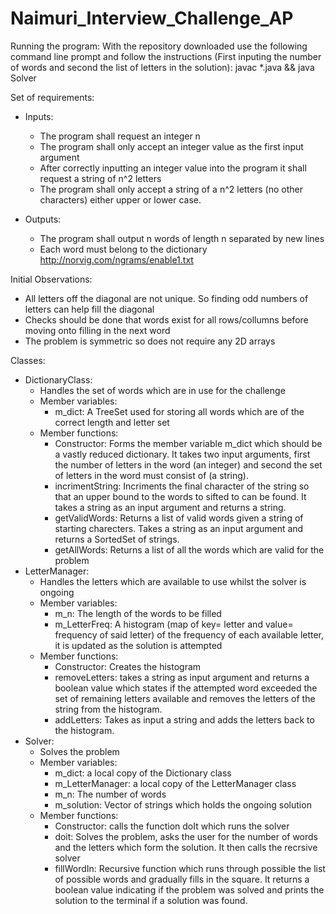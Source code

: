 # Naimuri_Interview_Challenge_AP

Running the program:
With the repository downloaded use the following command line prompt and follow the instructions (First inputing the number of words and second the list of letters in the solution):
javac *.java && java Solver

Set of requirements:
 - Inputs:
	- The program shall request an integer n
	- The program shall only accept an integer value as the first input argument
	- After correctly inputting an integer value into the program it shall request a string of n^2 letters
	- The program shall only accept a string of a n^2 letters (no other characters) either upper or lower case.

- Outputs:
	- The program shall output n words of length n separated by new lines
	- Each word must belong to the dictionary http://norvig.com/ngrams/enable1.txt
 
Initial Observations:
- All letters off the diagonal are not unique. So finding odd numbers of letters can help fill the diagonal
- Checks should be done that words exist for all rows/collumns before moving onto filling in the next word
- The problem is symmetric so does not require any 2D arrays

Classes:
- DictionaryClass:
	- Handles the set of words which are in use for the challenge
   	- Member variables:
   	  	- m_dict: A TreeSet used for storing all words which are of the correct length and letter set
   	- Member functions:
  		- Constructor: Forms the member variable m_dict which should be a vastly reduced dictionary. It takes two input arguments, first the number of letters in the word (an integer) and second the set of letters in the word must consist of (a string).
   		- incrimentString: Incriments the final character of the string so that an upper bound to the words to sifted to can be found. It takes a string as an input argument and returns a string.
   	   	- getValidWords: Returns a list of valid words given a string of starting charecters. Takes a string as an input argument and returns a SortedSet of strings.
		- getAllWords: Returns a list of all the words which are valid for the problem
- LetterManager:
  	- Handles the letters which are available to use whilst the solver is ongoing
  	- Member variables:
  	  	- m_n: The length of the words to be filled
  	  	- m_LetterFreq: A histogram (map of key= letter and value= frequency of said letter) of the frequency of each available letter, it is updated as the solution is attempted
  	- Member functions:
  	  	- Constructor: Creates the histogram
  	  	- removeLetters: takes a string as input argument and returns a boolean value which states if the attempted word exceeded the set of remaining letters available and removes the letters of the string from the histogram.
  	  	- addLetters: Takes as input a string and adds the letters back to the histogram.
- Solver:
  	- Solves the problem
  	- Member variables:
  	  	- m_dict: a local copy of the Dictionary class
  	  	- m_LetterManager: a local copy of the LetterManager class
  	  	- m_n: The number of words
  	  	- m_solution: Vector of strings which holds the ongoing solution
  	- Member functions:
  		- Constructor: calls the function doIt which runs the solver
  	   	- doit: Solves the problem, asks the user for the number of words and the letters which form the solution. It then calls the recrsive solver
  	   	- fillWordIn: Recursive function which runs through possible the list of possible words and gradually fills in the square. It returns a boolean value indicating if the problem was solved and prints the solution to the terminal if a solution was found.


